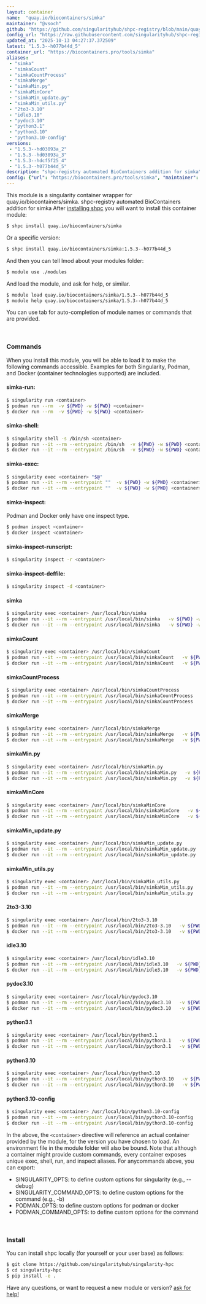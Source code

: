 ```yaml
---
layout: container
name:  "quay.io/biocontainers/simka"
maintainer: "@vsoch"
github: "https://github.com/singularityhub/shpc-registry/blob/main/quay.io/biocontainers/simka/container.yaml"
config_url: "https://raw.githubusercontent.com/singularityhub/shpc-registry/main/quay.io/biocontainers/simka/container.yaml"
updated_at: "2025-10-13 04:27:37.372509"
latest: "1.5.3--h077b44d_5"
container_url: "https://biocontainers.pro/tools/simka"
aliases:
 - "simka"
 - "simkaCount"
 - "simkaCountProcess"
 - "simkaMerge"
 - "simkaMin.py"
 - "simkaMinCore"
 - "simkaMin_update.py"
 - "simkaMin_utils.py"
 - "2to3-3.10"
 - "idle3.10"
 - "pydoc3.10"
 - "python3.1"
 - "python3.10"
 - "python3.10-config"
versions:
 - "1.5.3--hd03093a_2"
 - "1.5.3--hd03093a_3"
 - "1.5.3--hdcf5f25_4"
 - "1.5.3--h077b44d_5"
description: "shpc-registry automated BioContainers addition for simka"
config: {"url": "https://biocontainers.pro/tools/simka", "maintainer": "@vsoch", "description": "shpc-registry automated BioContainers addition for simka", "latest": {"1.5.3--h077b44d_5": "sha256:6674c05dc50fb6b67d002c4d02ef7cf65fbef0ee27f93025bc572a86cf98533b"}, "tags": {"1.5.3--hd03093a_2": "sha256:7e6acc9951a8350da07d006a2b238e81bf5af3db3338a678c2bc55d9b1619c8c", "1.5.3--hd03093a_3": "sha256:4d62cba540ed4cf7b27e6a3abb9c09a5d9b2291a44e2641e3c3d37ee82cf17c7", "1.5.3--hdcf5f25_4": "sha256:65d6b17763573fa05f1dd4d60f5b6b97fc8fc0d67264c86ed630cb385636a0e8", "1.5.3--h077b44d_5": "sha256:6674c05dc50fb6b67d002c4d02ef7cf65fbef0ee27f93025bc572a86cf98533b"}, "docker": "quay.io/biocontainers/simka", "aliases": {"simka": "/usr/local/bin/simka", "simkaCount": "/usr/local/bin/simkaCount", "simkaCountProcess": "/usr/local/bin/simkaCountProcess", "simkaMerge": "/usr/local/bin/simkaMerge", "simkaMin.py": "/usr/local/bin/simkaMin.py", "simkaMinCore": "/usr/local/bin/simkaMinCore", "simkaMin_update.py": "/usr/local/bin/simkaMin_update.py", "simkaMin_utils.py": "/usr/local/bin/simkaMin_utils.py", "2to3-3.10": "/usr/local/bin/2to3-3.10", "idle3.10": "/usr/local/bin/idle3.10", "pydoc3.10": "/usr/local/bin/pydoc3.10", "python3.1": "/usr/local/bin/python3.1", "python3.10": "/usr/local/bin/python3.10", "python3.10-config": "/usr/local/bin/python3.10-config"}}
---
```


This module is a singularity container wrapper for quay.io/biocontainers/simka.
shpc-registry automated BioContainers addition for simka
After [installing shpc](#install) you will want to install this container module:


```bash
$ shpc install quay.io/biocontainers/simka
```

Or a specific version:

```bash
$ shpc install quay.io/biocontainers/simka:1.5.3--h077b44d_5
```

And then you can tell lmod about your modules folder:

```bash
$ module use ./modules
```

And load the module, and ask for help, or similar.

```bash
$ module load quay.io/biocontainers/simka/1.5.3--h077b44d_5
$ module help quay.io/biocontainers/simka/1.5.3--h077b44d_5
```

You can use tab for auto-completion of module names or commands that are provided.

<br>

### Commands

When you install this module, you will be able to load it to make the following commands accessible.
Examples for both Singularity, Podman, and Docker (container technologies supported) are included.

#### simka-run:

```bash
$ singularity run <container>
$ podman run --rm  -v ${PWD} -w ${PWD} <container>
$ docker run --rm  -v ${PWD} -w ${PWD} <container>
```

#### simka-shell:

```bash
$ singularity shell -s /bin/sh <container>
$ podman run --it --rm --entrypoint /bin/sh  -v ${PWD} -w ${PWD} <container>
$ docker run --it --rm --entrypoint /bin/sh  -v ${PWD} -w ${PWD} <container>
```

#### simka-exec:

```bash
$ singularity exec <container> "$@"
$ podman run --it --rm --entrypoint ""  -v ${PWD} -w ${PWD} <container> "$@"
$ docker run --it --rm --entrypoint ""  -v ${PWD} -w ${PWD} <container> "$@"
```

#### simka-inspect:

Podman and Docker only have one inspect type.

```bash
$ podman inspect <container>
$ docker inspect <container>
```

#### simka-inspect-runscript:

```bash
$ singularity inspect -r <container>
```

#### simka-inspect-deffile:

```bash
$ singularity inspect -d <container>
```


#### simka

```bash
$ singularity exec <container> /usr/local/bin/simka
$ podman run --it --rm --entrypoint /usr/local/bin/simka   -v ${PWD} -w ${PWD} <container> -c " $@"
$ docker run --it --rm --entrypoint /usr/local/bin/simka   -v ${PWD} -w ${PWD} <container> -c " $@"
```


#### simkaCount

```bash
$ singularity exec <container> /usr/local/bin/simkaCount
$ podman run --it --rm --entrypoint /usr/local/bin/simkaCount   -v ${PWD} -w ${PWD} <container> -c " $@"
$ docker run --it --rm --entrypoint /usr/local/bin/simkaCount   -v ${PWD} -w ${PWD} <container> -c " $@"
```


#### simkaCountProcess

```bash
$ singularity exec <container> /usr/local/bin/simkaCountProcess
$ podman run --it --rm --entrypoint /usr/local/bin/simkaCountProcess   -v ${PWD} -w ${PWD} <container> -c " $@"
$ docker run --it --rm --entrypoint /usr/local/bin/simkaCountProcess   -v ${PWD} -w ${PWD} <container> -c " $@"
```


#### simkaMerge

```bash
$ singularity exec <container> /usr/local/bin/simkaMerge
$ podman run --it --rm --entrypoint /usr/local/bin/simkaMerge   -v ${PWD} -w ${PWD} <container> -c " $@"
$ docker run --it --rm --entrypoint /usr/local/bin/simkaMerge   -v ${PWD} -w ${PWD} <container> -c " $@"
```


#### simkaMin.py

```bash
$ singularity exec <container> /usr/local/bin/simkaMin.py
$ podman run --it --rm --entrypoint /usr/local/bin/simkaMin.py   -v ${PWD} -w ${PWD} <container> -c " $@"
$ docker run --it --rm --entrypoint /usr/local/bin/simkaMin.py   -v ${PWD} -w ${PWD} <container> -c " $@"
```


#### simkaMinCore

```bash
$ singularity exec <container> /usr/local/bin/simkaMinCore
$ podman run --it --rm --entrypoint /usr/local/bin/simkaMinCore   -v ${PWD} -w ${PWD} <container> -c " $@"
$ docker run --it --rm --entrypoint /usr/local/bin/simkaMinCore   -v ${PWD} -w ${PWD} <container> -c " $@"
```


#### simkaMin_update.py

```bash
$ singularity exec <container> /usr/local/bin/simkaMin_update.py
$ podman run --it --rm --entrypoint /usr/local/bin/simkaMin_update.py   -v ${PWD} -w ${PWD} <container> -c " $@"
$ docker run --it --rm --entrypoint /usr/local/bin/simkaMin_update.py   -v ${PWD} -w ${PWD} <container> -c " $@"
```


#### simkaMin_utils.py

```bash
$ singularity exec <container> /usr/local/bin/simkaMin_utils.py
$ podman run --it --rm --entrypoint /usr/local/bin/simkaMin_utils.py   -v ${PWD} -w ${PWD} <container> -c " $@"
$ docker run --it --rm --entrypoint /usr/local/bin/simkaMin_utils.py   -v ${PWD} -w ${PWD} <container> -c " $@"
```


#### 2to3-3.10

```bash
$ singularity exec <container> /usr/local/bin/2to3-3.10
$ podman run --it --rm --entrypoint /usr/local/bin/2to3-3.10   -v ${PWD} -w ${PWD} <container> -c " $@"
$ docker run --it --rm --entrypoint /usr/local/bin/2to3-3.10   -v ${PWD} -w ${PWD} <container> -c " $@"
```


#### idle3.10

```bash
$ singularity exec <container> /usr/local/bin/idle3.10
$ podman run --it --rm --entrypoint /usr/local/bin/idle3.10   -v ${PWD} -w ${PWD} <container> -c " $@"
$ docker run --it --rm --entrypoint /usr/local/bin/idle3.10   -v ${PWD} -w ${PWD} <container> -c " $@"
```


#### pydoc3.10

```bash
$ singularity exec <container> /usr/local/bin/pydoc3.10
$ podman run --it --rm --entrypoint /usr/local/bin/pydoc3.10   -v ${PWD} -w ${PWD} <container> -c " $@"
$ docker run --it --rm --entrypoint /usr/local/bin/pydoc3.10   -v ${PWD} -w ${PWD} <container> -c " $@"
```


#### python3.1

```bash
$ singularity exec <container> /usr/local/bin/python3.1
$ podman run --it --rm --entrypoint /usr/local/bin/python3.1   -v ${PWD} -w ${PWD} <container> -c " $@"
$ docker run --it --rm --entrypoint /usr/local/bin/python3.1   -v ${PWD} -w ${PWD} <container> -c " $@"
```


#### python3.10

```bash
$ singularity exec <container> /usr/local/bin/python3.10
$ podman run --it --rm --entrypoint /usr/local/bin/python3.10   -v ${PWD} -w ${PWD} <container> -c " $@"
$ docker run --it --rm --entrypoint /usr/local/bin/python3.10   -v ${PWD} -w ${PWD} <container> -c " $@"
```


#### python3.10-config

```bash
$ singularity exec <container> /usr/local/bin/python3.10-config
$ podman run --it --rm --entrypoint /usr/local/bin/python3.10-config   -v ${PWD} -w ${PWD} <container> -c " $@"
$ docker run --it --rm --entrypoint /usr/local/bin/python3.10-config   -v ${PWD} -w ${PWD} <container> -c " $@"
```



In the above, the `<container>` directive will reference an actual container provided
by the module, for the version you have chosen to load. An environment file in the
module folder will also be bound. Note that although a container
might provide custom commands, every container exposes unique exec, shell, run, and
inspect aliases. For anycommands above, you can export:

 - SINGULARITY_OPTS: to define custom options for singularity (e.g., --debug)
 - SINGULARITY_COMMAND_OPTS: to define custom options for the command (e.g., -b)
 - PODMAN_OPTS: to define custom options for podman or docker
 - PODMAN_COMMAND_OPTS: to define custom options for the command

<br>

### Install

You can install shpc locally (for yourself or your user base) as follows:

```bash
$ git clone https://github.com/singularityhub/singularity-hpc
$ cd singularity-hpc
$ pip install -e .
```

Have any questions, or want to request a new module or version? [ask for help!](https://github.com/singularityhub/singularity-hpc/issues)